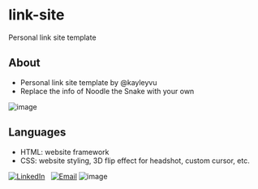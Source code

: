 # link-site
Personal link site template 

## About
* Personal link site template by @kayleyvu 
* Replace the info of Noodle the Snake with your own

![image](https://github.com/kayleyvu/link-site/assets/136641247/7636f452-f3d8-4d6f-8876-d3519e799fd2)

## Languages 
* HTML: website framework
* CSS: website styling, 3D flip effect for headshot, custom cursor, etc. 

[![LinkedIn](https://img.shields.io/badge/LinkedIn-0077b5)](https://www.linkedin.com/in/kayley-vu/)
&nbsp;
[![Email](https://img.shields.io/badge/kayleytvu@gmail.com-red)](mailto:kayleytvu@gmail.com)
![image](https://github.com/kayleyvu/link-site/assets/136641247/02ea22ee-7c0c-45d1-a1f6-713a47d64d9b)
